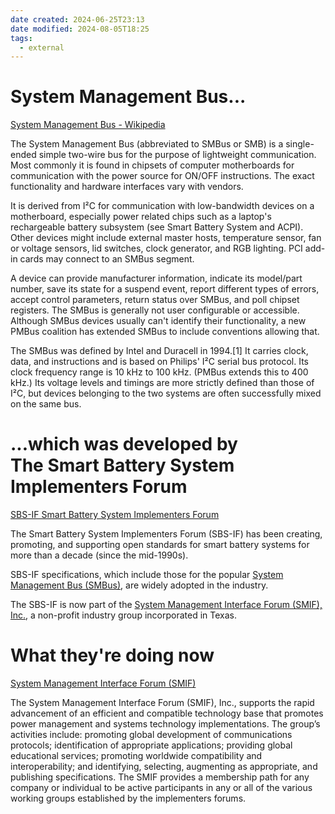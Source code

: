 ```yaml
---
date created: 2024-06-25T23:13
date modified: 2024-08-05T18:25
tags:
  - external
---
```

# System Management Bus...

[System Management Bus - Wikipedia](https://en.wikipedia.org/wiki/System_Management_Bus)

The System Management Bus (abbreviated to SMBus or SMB) is a single-ended simple two-wire bus for the purpose of lightweight communication. Most commonly it is found in chipsets of computer motherboards for communication with the power source for ON/OFF instructions. The exact functionality and hardware interfaces vary with vendors.

It is derived from I²C for communication with low-bandwidth devices on a motherboard, especially power related chips such as a laptop's rechargeable battery subsystem (see Smart Battery System and ACPI). Other devices might include external master hosts, temperature sensor, fan or voltage sensors, lid switches, clock generator, and RGB lighting. PCI add-in cards may connect to an SMBus segment.

A device can provide manufacturer information, indicate its model/part number, save its state for a suspend event, report different types of errors, accept control parameters, return status over SMBus, and poll chipset registers. The SMBus is generally not user configurable or accessible. Although SMBus devices usually can't identify their functionality, a new PMBus coalition has extended SMBus to include conventions allowing that.

The SMBus was defined by Intel and Duracell in 1994.[1] It carries clock, data, and instructions and is based on Philips' I²C serial bus protocol. Its clock frequency range is 10 kHz to 100 kHz. (PMBus extends this to 400 kHz.) Its voltage levels and timings are more strictly defined than those of I²C, but devices belonging to the two systems are often successfully mixed on the same bus. 

# ...which was developed by The Smart Battery System Implementers Forum

[SBS-IF Smart Battery System Implementers Forum](https://sbs-forum.org/)

The Smart Battery System Implementers Forum (SBS-IF) has been creating, promoting, and supporting open standards for smart battery systems for more than a decade (since the mid-1990s).

SBS-IF specifications, which include those for the popular [System Management Bus (SMBus)](http://smbus.org/), are widely adopted in the industry.

The SBS-IF is now part of the [System Management Interface Forum (SMIF), Inc.](http://smiforum.org/), a non-profit industry group incorporated in Texas.

# What they're doing now

[System Management Interface Forum (SMIF)](https://smiforum.org/) 

The System Management Interface Forum (SMIF), Inc., supports the rapid advancement of an efficient and compatible technology base that promotes power management and systems technology implementations. The group’s activities include: promoting global development of communications protocols; identification of appropriate applications; providing global educational services; promoting worldwide compatibility and interoperability; and identifying, selecting, augmenting as appropriate, and publishing specifications. The SMIF provides a membership path for any company or individual to be active participants in any or all of the various working groups established by the implementers forums.
